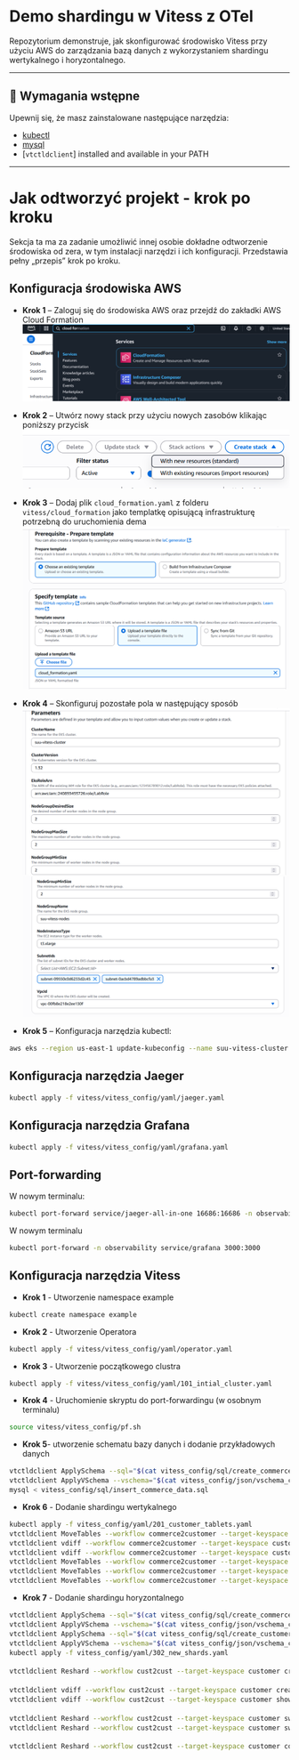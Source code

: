 # Demo shardingu w Vitess z OTel

Repozytorium demonstruje, jak skonfigurować środowisko Vitess przy użyciu AWS do zarządzania bazą danych z wykorzystaniem shardingu wertykalnego i horyzontalnego.

---

## 🧱 Wymagania wstępne

Upewnij się, że masz zainstalowane następujące narzędzia:


- [kubectl](https://kubernetes.io/docs/tasks/tools/)
- [mysql](https://dev.mysql.com/doc/mysql-getting-started/en/)
- [`vtctldclient`] installed and available in your PATH

---

# Jak odtworzyć projekt - krok po kroku

Sekcja ta ma za zadanie umożliwić innej osobie dokładne odtworzenie środowiska od zera, w tym instalacji narzędzi i ich konfiguracji. Przedstawia pełny „przepis” krok po kroku.

## Konfiguracja środowiska AWS

- **Krok 1** – Zaloguj się do środowiska AWS oraz przejdź do zakładki AWS Cloud Formation  
  ![Krok 1](img/1.png)

- **Krok 2** – Utwórz nowy stack przy użyciu nowych zasobów klikając poniższy przycisk  
  ![Krok 2](img/2.png)

- **Krok 3** – Dodaj plik `cloud_formation.yaml` z folderu `vitess/cloud_formation` jako templatkę opisującą infrastrukturę potrzebną do uruchomienia dema  
  ![Krok 3](img/3.png)

- **Krok 4** – Skonfiguruj pozostałe pola w następujący sposób  
  ![Krok 4a](img/4.png)  
  ![Krok 4b](img/5.png)

- **Krok 5** – Konfiguracja narzędzia kubectl:

```bash
aws eks --region us-east-1 update-kubeconfig --name suu-vitess-cluster
```

## Konfiguracja narzędzia Jaeger
```bash
kubectl apply -f vitess/vitess_config/yaml/jaeger.yaml
```

## Konfiguracja narzędzia Grafana
```bash
kubectl apply -f vitess/vitess_config/yaml/grafana.yaml
```

## Port-forwarding
W nowym terminalu:
```bash
kubectl port-forward service/jaeger-all-in-one 16686:16686 -n observability
```
W nowym terminalu
```bash
kubectl port-forward -n observability service/grafana 3000:3000
```

## Konfiguracja narzędzia Vitess
- **Krok 1** - Utworzenie namespace example
```bash
kubectl create namespace example
```
- **Krok 2** - Utworzenie Operatora
```bash    
kubectl apply -f vitess/vitess_config/yaml/operator.yaml
```
- **Krok 3** - Utworzenie początkowego clustra
```bash
kubectl apply -f vitess/vitess_config/yaml/101_intial_cluster.yaml
```
- **Krok 4** - Uruchomienie skryptu do port-forwardingu (w osobnym terminalu)
```bash
source vitess/vitess_config/pf.sh
```
- **Krok 5**- utworzenie schematu bazy danych i dodanie przykładowych danych
```bash
vtctldclient ApplySchema --sql="$(cat vitess_config/sql/create_commerce_schema.sql)" commerce
vtctldclient ApplyVSchema --vschema="$(cat vitess_config/json/vschema_commerce_initial.json)" commerce    
mysql < vitess_config/sql/insert_commerce_data.sql
```
- **Krok 6** - Dodanie shardingu wertykalnego
```bash
kubectl apply -f vitess_config/yaml/201_customer_tablets.yaml
vtctldclient MoveTables --workflow commerce2customer --target-keyspace customer create --source-keyspace commerce --tables "customer,corder"
vtctldclient vdiff --workflow commerce2customer --target-keyspace customer create
vtctldclient vdiff --workflow commerce2customer --target-keyspace customer show last
vtctldclient MoveTables --workflow commerce2customer --target-keyspace customer switchtraffic --tablet-types "rdonly,replica"
vtctldclient MoveTables --workflow commerce2customer --target-keyspace customer switchtraffic --tablet-types primary
vtctldclient MoveTables --workflow commerce2customer --target-keyspace customer complete
```

- **Krok 7** - Dodanie shardingu horyzontalnego
```bash
vtctldclient ApplySchema --sql="$(cat vitess_config/sql/create_commerce_seq.sql)" commerce
vtctldclient ApplyVSchema --vschema="$(cat vitess_config/json/vschema_commerce_seq.json)" commerce
vtctldclient ApplySchema --sql="$(cat vitess_config/sql/create_customer_sharded.sql)" customer
vtctldclient ApplyVSchema --vschema="$(cat vitess_config/json/vschema_customer_sharded.json)" customer
kubectl apply -f vitess_config/yaml/302_new_shards.yaml

vtctldclient Reshard --workflow cust2cust --target-keyspace customer create --source-shards '-' --target-shards '-80,80-'

vtctldclient vdiff --workflow cust2cust --target-keyspace customer create
vtctldclient vdiff --workflow cust2cust --target-keyspace customer show last

vtctldclient Reshard --workflow cust2cust --target-keyspace customer switchtraffic --tablet-types "rdonly,replica"
vtctldclient Reshard --workflow cust2cust --target-keyspace customer switchtraffic --tablet-types primary

vtctldclient Reshard --workflow cust2cust --target-keyspace customer complete
```

